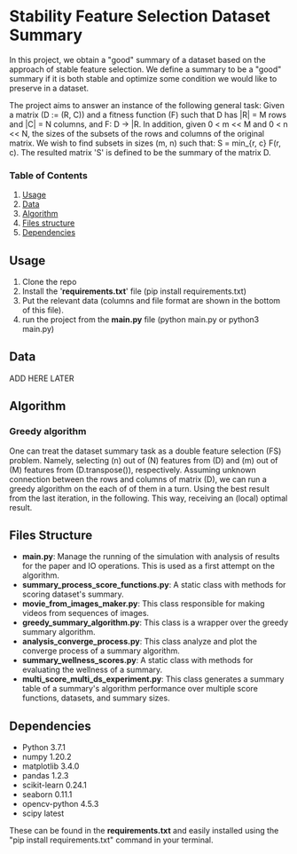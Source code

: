 # Stability Feature Selection Dataset Summary

In this project, we obtain a "good" summary of a dataset based on the approach of stable feature selection.
We define a summary to be a "good" summary if it is both stable and optimize some condition we would like to preserve in a dataset.

The project aims to answer an instance of the following general task:
Given a matrix (D := (R, C)) and a fitness function (F) such that D has |R| = M rows and |C| = N columns, 
and F: D -> |R. In addition, given 0 < m << M and 0 < n << N, the sizes of the subsets of the rows and columns of the original matrix. 
We wish to find subsets in sizes (m, n) such that:
S = min_{r, c} F(r, c). The resulted matrix 'S' is defined to be the summary of the matrix D.

### Table of Contents
1. [Usage](#usage)
2. [Data](#data)
3. [Algorithm](#algorithm)
4. [Files structure](#files)
5. [Dependencies](#dependancies)

<a name="usage"/>

## Usage 

1. Clone the repo
2. Install the '**requirements.txt**' file (pip install requirements.txt)
3. Put the relevant data (columns and file format are shown in the bottom of this file).
4. run the project from the **main.py** file (python main.py or python3 main.py)

<a name="data"/>

## Data 
ADD HERE LATER

<a name="algorithm"/>

## Algorithm 
### Greedy algorithm
One can treat the dataset summary task as a double feature selection (FS) problem.
Namely, selecting (n) out of (N) features from (D) and (m) out of (M) features from (D.transpose()), respectively. 
Assuming unknown connection between the rows and columns of matrix (D), we can run a greedy algorithm on the each of of them in a turn.
Using the best result from the last iteration, in the following. This way, receiving an (local) optimal result. 

<a name="files"/>

## Files Structure
- **main.py**: Manage the running of the simulation with analysis of results for the paper and IO operations. This is used as a first attempt on the algorithm.
- **summary_process_score_functions.py**: A static class with methods for scoring dataset's summary.
- **movie_from_images_maker.py**: This class responsible for making videos from sequences of images.
- **greedy_summary_algorithm.py**: This class is a wrapper over the greedy summary algorithm.
- **analysis_converge_process.py**: This class analyze and plot the converge process of a summary algorithm.
- **summary_wellness_scores.py**: A static class with methods for evaluating the wellness of a summary.
- **multi_score_multi_ds_experiment.py**: This class generates a summary table of a summary's algorithm performance over multiple score functions, datasets, and summary sizes.

<a name="dependancies"/>

## Dependencies 
- Python               3.7.1
- numpy                1.20.2
- matplotlib           3.4.0
- pandas               1.2.3
- scikit-learn         0.24.1
- seaborn              0.11.1
- opencv-python        4.5.3
- scipy                latest

These can be found in the **requirements.txt** and easily installed using the "pip install requirements.txt" command in your terminal. 
